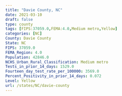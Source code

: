 ```yaml
---
title: "Davie County, NC"
date: 2021-03-10
draft: false
type: county
tags: [FIPS:37059.0,FEMA:4.0,Medium metro,Yellow]
categories: [NC]
County: Davie County
State: NC
FIPS: 37059.0
FEMA_Region: 4.0
Population: 42846.0
NCHS_Urban_Rural_Classification: Medium metro
Tests_in_prior_14_days: 1529.0
Fourteen_day_test_rate_per_100000: 3569.0
Percent_Positivity_in_prior_14_days: 0.072
Level: Yellow
url: /states/NC/davie-county
---
```



